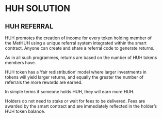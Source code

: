# HUH SOLUTION

## HUH REFERRAL

HUH promotes the creation of income for every token holding member of the MetHUH using a unique referral system integrated within the smart contract. Anyone can create and share a referral code to generate returns.&#x20;

As in all such programmes, returns are based on the number of HUH tokens members have.&#x20;

HUH token has a ‘fair redistribution’ model where larger investments in tokens will yield larger returns, and equally the greater the number of referrals the more rewards are earned.&#x20;

In simple terms if someone holds HUH, they will earn more HUH.&#x20;

Holders do not need to stake or wait for fees to be delivered. Fees are awarded by the smart contract and are immediately reflected in the holder’s HUH token balance.
